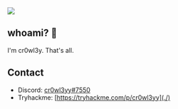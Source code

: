 <img src="https://github.com/cr0wl3yy/cr0wl3yy/blob/main/Webp.net-resizeimage.jpg" width="auto">


## whoami? 🛑
I'm cr0wl3y. That's all. 

## Contact
- Discord: [cr0wl3yy#7550](./)
- Tryhackme: [https://tryhackme.com/p/cr0wl3yy](./)

